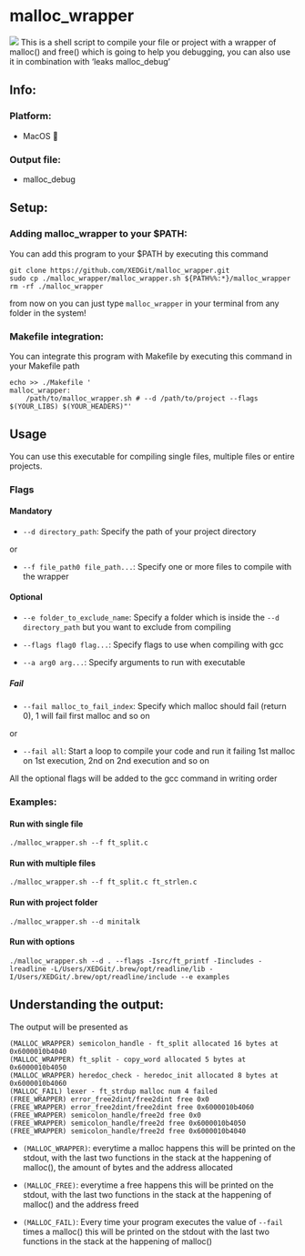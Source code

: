 # malloc_wrapper
<img src="https://img.shields.io/badge/Tools-finished-brightgreen)" />
This is a shell script to compile your file or project with a wrapper of malloc() and free() which is going to help you debugging, you can also use it in combination with ‘leaks malloc_debug’

## Info:

### Platform:

 - MacOS 🍏

### Output file:

 - malloc_debug

## Setup:

### Adding malloc_wrapper to your $PATH:
You can add this program to your $PATH by executing this command

```console
git clone https://github.com/XEDGit/malloc_wrapper.git
sudo cp ./malloc_wrapper/malloc_wrapper.sh ${PATH%%:*}/malloc_wrapper
rm -rf ./malloc_wrapper
```
from now on you can just type `malloc_wrapper` in your terminal from any folder in the system!

### Makefile integration:
You can integrate this program with Makefile by executing this command in your Makefile path

```shell
echo >> ./Makefile '
malloc_wrapper:
    /path/to/malloc_wrapper.sh # --d /path/to/project --flags $(YOUR_LIBS) $(YOUR_HEADERS)"'
```

## Usage

You can use this executable for compiling single files, multiple files or entire projects.

### Flags

 #### Mandatory
 
 - `--d directory_path`: Specify the path of your project directory
 
 or
 
 - `--f file_path0 file_path...`: Specify one or more files to compile with the wrapper
   
 #### Optional
 
 - `--e folder_to_exclude_name`: Specify a folder which is inside the `--d directory_path` but you want to exclude from compiling

 - `--flags flag0 flag...`: Specify flags to use when compiling with gcc

 - `--a arg0 arg...`: Specify arguments to run with executable

##### Fail

 - `--fail malloc_to_fail_index`: Specify which malloc should fail (return 0), 1 will fail first malloc and so on

or

 - `--fail all`: Start a loop to compile your code and run it failing 1st malloc on 1st execution, 2nd on 2nd execution and so on

   
 All the optional flags will be added to the gcc command in writing order

### Examples:

#### Run with single file

    ./malloc_wrapper.sh --f ft_split.c
   
#### Run with multiple files

    ./malloc_wrapper.sh --f ft_split.c ft_strlen.c

#### Run with project folder

    ./malloc_wrapper.sh --d minitalk

#### Run with options

    ./malloc_wrapper.sh --d . --flags -Isrc/ft_printf -Iincludes -lreadline -L/Users/XEDGit/.brew/opt/readline/lib -I/Users/XEDGit/.brew/opt/readline/include --e examples 

## Understanding the output:

The output will be presented as

    (MALLOC_WRAPPER) semicolon_handle - ft_split allocated 16 bytes at 0x6000010b4040
    (MALLOC_WRAPPER) ft_split - copy_word allocated 5 bytes at 0x6000010b4050
    (MALLOC_WRAPPER) heredoc_check - heredoc_init allocated 8 bytes at 0x6000010b4060
    (MALLOC_FAIL) lexer - ft_strdup malloc num 4 failed
    (FREE_WRAPPER) error_free2dint/free2dint free 0x0
    (FREE_WRAPPER) error_free2dint/free2dint free 0x6000010b4060
    (FREE_WRAPPER) semicolon_handle/free2d free 0x0
    (FREE_WRAPPER) semicolon_handle/free2d free 0x6000010b4050
    (FREE_WRAPPER) semicolon_handle/free2d free 0x6000010b4040

 - `(MALLOC_WRAPPER)`:
everytime a malloc happens this will be printed on the stdout, with the last two functions in the stack at the happening of malloc(), the amount of bytes and the address allocated
   
 - `(MALLOC_FREE)`:
everytime a free happens this will be printed on the stdout, with the last two functions in the stack at the happening of malloc() and the address freed

 - `(MALLOC_FAIL)`:
Every time your program executes the value of `--fail` times a malloc() this will be printed on the stdout with the  last two functions in the stack at the happening of malloc()

